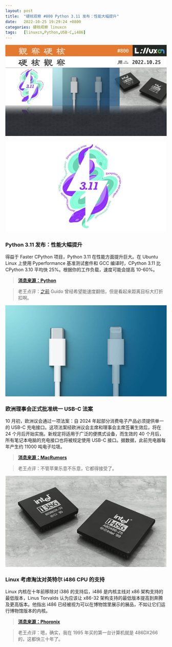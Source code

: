 ```yaml
---
layout: post
title:	"硬核观察 #800 Python 3.11 发布：性能大幅提升"
date:	2022-10-25 19:29:24 +0800 
categories:	硬核观察 linuxcn 
tags:	[linuxcn,Python,USB-C,i486]
---
```



![](/Asserts/Images/album/202210/25/192830rzy28s2rw8ouou8t.jpg)


![](/Asserts/Images/album/202210/25/192839k3xpp3zss06fj6w8.jpg)


### Python 3.11 发布：性能大幅提升


得益于 Faster CPython 项目，Python 3.11 在性能方面提升巨大。在 Ubuntu Linux 上使用 Pyperformance 基准测试套件和 GCC 编译时，CPython 3.11 比 CPython 3.10 平均快 25%。根据你的工作负载，速度可能会提高 10-60%。



> 
> **[消息来源：Python](https://discuss.python.org/t/python-3-11-0-final-is-now-available/20291)**
> 
> 
> 



> 
> 老王点评：[之前](/article-13394-1.html) Guido 曾经希望能速度翻倍，但是看起来距离目标大打折扣啊。
> 
> 
> 


![](/Asserts/Images/album/202210/25/192850o1yyhngu2kzjey1h.jpg)


### 欧洲理事会正式批准统一 USB-C 法案


10 月初，欧洲议会通过一项法案：自 2024 年起部分消费电子产品必须提供单一的 USB-C 充电接口。这项法案经欧洲议会主席和理事会主席签署生效后，将在 24 个月后开始实施。新规定将适用于广泛的便携式设备，而生效的 40 个月后，所有笔记本电脑的充电接口也将被规定使用 USB-C 接口。据数据，此前充电器每年产生约 11000 吨电子垃圾。



> 
> **[消息来源：MacRumors](https://www.macrumors.com/2022/10/24/eu-gives-final-approval-to-usb-c-law/)**
> 
> 
> 



> 
> 老王点评：不管苹果乐意不乐意，它都得接受了。
> 
> 
> 


![](/Asserts/Images/album/202210/25/192903yzlxl2fbb9w7h9l5.jpg)


### Linux 考虑淘汰对英特尔 i486 CPU 的支持


Linux 内核在十年前移除对 i386 的支持后，i486 是内核主线对 x86 架构支持的最低版本，Linus Torvalds 认为应该让 x86-32 架构支持的最低版本提高到奔腾及更高版本。他指出 i486 已经被视为可以在博物馆里展示的展品，不如让它们运行博物馆版本的内核。



> 
> **[消息来源：Phoronix](https://www.phoronix.com/news/Intel-i486-Linux-Possible-Drop)**
> 
> 
> 



> 
> 老王点评：嗯，确实，我在 1995 年买的第一台计算机就是 486DX266 的，这都快三十年了。
> 
> 
>
